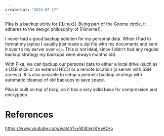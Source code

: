 ```yaml
---
created-at: "2024-07-27"
---
```


Pika is a backup utility for [[Linux]]. Being part of the Gnome circle, it adheres to the design philosophy of [[Gnome]].

I never had a good backup solution for my personal data. When I had to format my laptop I usually just made a zip file with my documents and sent it over to my server over `scp`. This is not ideal, since I didn't had any regular backup strategy my backups were always months old.

With Pika, we can backup our personal data to either a local drive (such as a USB stick or an external HDD) or a remote location (a server with SSH access). It is also possible to setup a periodic backup strategy with automatic cleanup of old backups to save space.

Pika is built on top of borg, so it has a very solid base for compression and encryption.

# References

https://www.youtube.com/watch?v=W30wzKVwCHo
